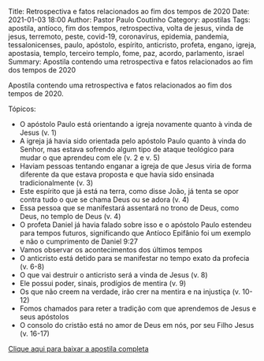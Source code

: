 Title: Retrospectiva e fatos relacionados ao fim dos tempos de 2020
Date: 2021-01-03 18:00
Author: Pastor Paulo Coutinho
Category: apostilas
Tags: apostila, antíoco, fim dos tempos, retrospectiva, volta de jesus, vinda de jesus, terremoto, peste, covid-19, coronavírus, epidemia, pandemia, tessalonicenses, paulo, apóstolo, espírito, anticristo, profeta, engano, igreja, apostasia, templo, terceiro templo, fome, paz, acordo, parlamento, israel
Summary: Apostila contendo uma retrospectiva e fatos relacionados ao fim dos tempos de 2020

Apostila contendo uma retrospectiva e fatos relacionados ao fim dos tempos de 2020.

Tópicos:

- O apóstolo Paulo está orientando a igreja novamente quanto à vinda de Jesus (v. 1)
- A igreja já havia sido orientada pelo apóstolo Paulo quanto à vinda do Senhor, mas estava sofrendo algum tipo de ataque teológico para mudar o que aprendeu com ele (v. 2 e v. 5)
- Haviam pessoas tentando enganar a igreja de que Jesus viria de forma diferente da que estava proposta e que havia sido ensinada tradicionalmente (v. 3)
- Este espírito que já está na terra, como disse João, já tenta se opor contra tudo o que se chama Deus ou se adora (v. 4)
- Essa pessoa que se manifestará assentará no trono de Deus, como Deus, no templo de Deus (v. 4)
- O profeta Daniel já havia falado sobre isso e o apóstolo Paulo estendeu para tempos futuros, significando que Antíoco Epifânio foi um exemplo e não o cumprimento de Daniel 9:27
- Vamos observar os acontecimentos dos últimos tempos
- O anticristo está detido para se manifestar no tempo exato da profecia (v. 6-8)
- O que vai destruir o anticristo será a vinda de Jesus (v. 8)
- Ele possui poder, sinais, prodígios de mentira (v. 9)
- Os que não creem na verdade, irão crer na mentira e na injustiça (v. 10-12)
- Fomos chamados para reter a tradição com que aprendemos de Jesus e seus apóstolos
- O consolo do cristão está no amor de Deus em nós, por seu Filho Jesus (v. 16-17)


[Clique aqui para baixar a apostila completa](https://www.dropbox.com/s/6k6607j0360171w/Retrospectiva%20e%20fatos%20relacionados%20ao%20fim%20dos%20tempos%20de%202020.pdf?dl=1)